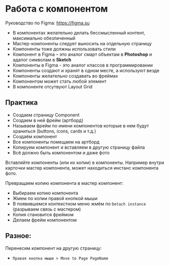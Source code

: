 # Работа с компонентом
Руководство по Figma: https://figma.su

- В компонентах желательно делать бессмысленный контент, максимально обезличенный
- Мастер-компоненты следует выносить на отдельную страницу
- Компоненты тоже должны использовать стили
- Компонент в Figma &ndash; это аналог смарт объектам в **Photoshop** и адалог символам в **Sketch**
- Компоненты в Figma - это аналог классов в программировании
- Компоненты создают и хранят в одном месте, а используют везде
- Компоненты желательно создавать во фреймах
- Компонентом может стать любой элемент
- В компоненте отсутвуют Layout Grid

## Практика
* Создаем страницу Component
* Создаем в ней фрейм (артборд)
* Называем фрейм по имени компонентов которые в нем будут храниться (buttons, icons, cards и т.д.)
* Создаём компонент
* Все компоненты помещаем на артборд
* Копируем компонент и вставляем в другую страницу файла
* Всё должно быть компонентом и даже фото

Вставляйте компоненты (или их копии) в компоненты. Например внутри карточки мастер компонента, может находиться инстанс компонента фото.

Превращаем копию компонента в мастер компонент:
* Выбираем копию компонента
* Жмем по копии правой кнопкой мыши
* В появившемся контекстном меню жмём по `Detach instance` (разрываем связь с мастером)
* Копия становится фреймом
* Делаем фрейм компонентом

## Разное:
Перенесим компонент на другую страницу:
- `Правая кнопка мыши > Move to Page PageName`
